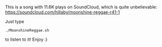 This is a song with 11.6K plays on SoundCloud, which is quite unbelievable:
https://soundcloud.com/hillaby/moonshine-reggae-r41-1

Just type
```
./MoonshineReggae.sh
```
to listen to it! Enjoy :)
